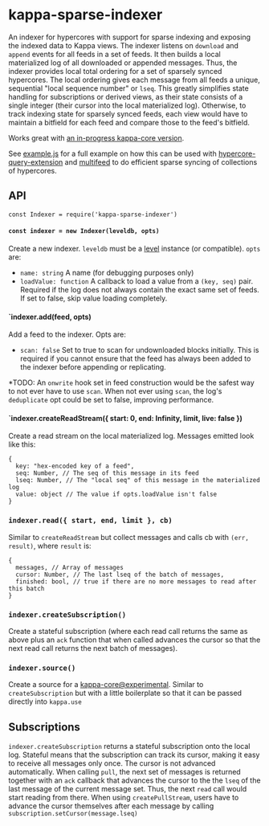 # kappa-sparse-indexer

An indexer for hypercores with support for sparse indexing and exposing the indexed data to Kappa views. The indexer listens on `download` and `append` events for all feeds in a set of feeds. It then builds a local materialized log of all downloaded or appended messages. Thus, the indexer provides local total ordering for a set of sparsely synced hypercores. The local ordering gives each message from all feeds a unique, sequential "local sequence number" or `lseq`. This greatly simplifies state handling for subscriptions or derived views, as their state consists of a single integer (their cursor into the local materialized log). Otherwise, to track indexing state for sparsely synced feeds, each view would have to maintain a bitfield for each feed and compare those to the feed's bitfield.

Works great with [an in-progress kappa-core version](https://github.com/kappa-db/kappa-core/pull/14).

See [example.js](example.js) for a full example on how this can be used with [hypercore-query-extension](https://github.com/peermaps/hypercore-query-extension/) and [multifeed](https://github.com/kappa-db/multifeed) to do efficient sparse syncing of collections of hypercores.

## API

`const Indexer = require('kappa-sparse-indexer')`

#### `const indexer = new Indexer(leveldb, opts)`

Create a new indexer. `leveldb` must be a [level](https://github.com/Level/level) instance (or compatible). `opts` are:

* `name: string` A name (for debugging purposes only)
* `loadValue: function` A callback to load a value from a `(key, seq)` pair. Required if the log does not always contain the exact same set of feeds. If set to false, skip value loading completely.

#### `indexer.add(feed, opts)

Add a feed to the indexer. Opts are:

* `scan: false` Set to true to scan for undownloaded blocks initially. This is required if you cannot ensure that the feed has always been added to the indexer before appending or replicating.

*TODO: An `onwrite` hook set in feed construction would be the safest way to not ever have to use `scan`. When not ever using `scan`, the log's `deduplicate` opt could be set to false, improving performance.

#### `indexer.createReadStream({ start: 0, end: Infinity, limit, live: false })

Create a read stream on the local materialized log. Messages emitted look like this:
```
{
  key: "hex-encoded key of a feed",
  seq: Number, // The seq of this message in its feed
  lseq: Number, // The "local seq" of this message in the materialized log
  value: object // The value if opts.loadValue isn't false
}
```

### `indexer.read({ start, end, limit }, cb)`

Similar to `createReadStream` but collect messages and calls cb with `(err, result)`, where `result` is:
```
{
  messages, // Array of messages
  cursor: Number, // The last lseq of the batch of messages,
  finished: bool, // true if there are no more messages to read after this batch
}
```

### `indexer.createSubscription()`

Create a stateful subscription (where each read call returns the same as above plus an `ack` function that when called advances the cursor so that the next read call returns the next batch of messages).


### `indexer.source()`

Create a source for a [kappa-core@experimental](https://github.com/Frando/kappa-core/tree/experimental). Similar to `createSubscription` but with a little boilerplate so that it can be passed directly into `kappa.use`

## Subscriptions

`indexer.createSubscription` returns a stateful subscription onto the local log. Stateful means that the subscription can track its cursor, making it easy to receive all messages only once. The cursor is not advanced automatically. When calling `pull`, the next set of messages is returned together with an `ack` callback that advances the cursor to the the `lseq` of the last message of the current message set. Thus, the next `read` call would start reading from there. When using `createPullStream`, users have to advance the cursor themselves after each message by calling `subscription.setCursor(message.lseq)`

